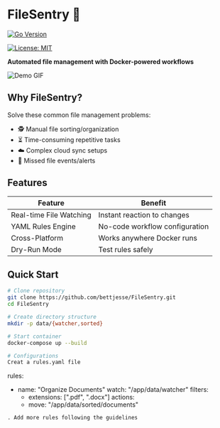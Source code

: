 # FileSentry 🚀

[![Go Version](https://img.shields.io/badge/go-1.24+-blue)](https://golang.org/)

[![License: MIT](https://img.shields.io/badge/License-MIT-yellow.svg)](https://opensource.org/licenses/MIT)

**Automated file management with Docker-powered workflows**

![Demo GIF](https://media.giphy.com/media/v1.Y2lkPTc5MGI3NjExZTBjY2Q4ZGNjYjU0YjM5YjYxYjI4Y2EzYjY5YjYyNDRkYzM5ZGM0NCZlcD12MV9pbnRlcm5hbF9naWZzX2dpZklkJmN0PWc/3ohzdIuqJCo7wMiew8/giphy.gif)

## Why FileSentry?

Solve these common file management problems:
- 🕵️ Manual file sorting/organization
- ⏳ Time-consuming repetitive tasks
- ☁️ Complex cloud sync setups
- 🚨 Missed file events/alerts

## Features

| Feature | Benefit |
|---------|---------|
| Real-time File Watching | Instant reaction to changes |
| YAML Rules Engine | No-code workflow configuration |
| Cross-Platform | Works anywhere Docker runs |
| Dry-Run Mode | Test rules safely |

## Quick Start

```bash
# Clone repository
git clone https://github.com/bettjesse/FileSentry.git
cd FileSentry

# Create directory structure
mkdir -p data/{watcher,sorted}

# Start container
docker-compose up --build

# Configurations 
Creat a rules.yaml file 

```
rules:
  - name: "Organize Documents"
    watch: "/app/data/watcher"
    filters:
      - extensions: [".pdf", ".docx"]
    actions:
      - move: "/app/data/sorted/documents"
```
. Add more rules following the guidelines 
